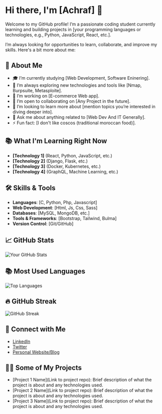 # Hi there, I'm [Achraf] 👋

Welcome to my GitHub profile! I’m a passionate coding student currently learning and building projects in [your programming languages or technologies, e.g., Python, JavaScript, React, etc.]. 

I’m always looking for opportunities to learn, collaborate, and improve my skills. Here's a bit more about me:

## 🚀 About Me
- 🎓 I’m currently studying [Web Development, Software Eninering].
- 🌱 I’m always exploring new technologies and tools like [Nmap, Burpsuite, Metasploite].
- 🔭 I’m working on [E-commerce Web app].
- 👯 I’m open to collaborating on [Any Project in the future].
- 🤔 I’m looking to learn more about [mention topics you’re interested in diving deeper into].
- 💬 Ask me about anything related to [Web Dev And IT Generally].
- ⚡ Fun fact: [I don't like coscos (traditional moroccan food)].

## 📚 What I'm Learning Right Now
- **[Technology 1]** (React, Python, JavaScript, etc.)
- **[Technology 2]** (Django, Flask, etc.)
- **[Technology 3]** (Docker, Kubernetes, etc.)
- **[Technology 4]** (GraphQL, Machine Learning, etc.)

## 🛠️ Skills & Tools

- **Languages**: [C, Python, Php, Javascript]
- **Web Development**: [Html, Js, Css, Sass]
- **Databases**: [MySQL, MongoDB, etc.]
- **Tools & Frameworks**: [Bootstrap, Tailwind, Bulma]
- **Version Control**: [Git/GitHub]

## 📈 GitHub Stats

![Your GitHub Stats](https://github-readme-stats.vercel.app/api?username=ChehAchraf&show_icons=true&hide_title=true&count_private=true&hide=prs&theme=radical)


## 📚 Most Used Languages

![Top Languages](https://github-readme-stats.vercel.app/api/top-langs/?username=ChehAchraf&layout=compact&theme=radical)

## 🔥 GitHub Streak

![GitHub Streak](https://github-readme-streak-stats.herokuapp.com/?user=ChehAchraf&theme=radical)


## 🔗 Connect with Me

- [LinkedIn](your-linkedin-url)
- [Twitter](your-twitter-url)
- [Personal Website/Blog](your-website-url)

## 👨‍💻 Some of My Projects

- [Project 1 Name](Link to project repo): Brief description of what the project is about and any technologies used.
- [Project 2 Name](Link to project repo): Brief description of what the project is about and any technologies used.
- [Project 3 Name](Link to project repo): Brief description of what the project is about and any technologies used.

